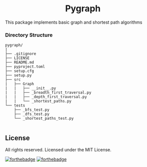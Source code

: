 <div align="center"><h1>Pygraph</h1></div>

This package implements basic graph and shortest path algorithms

### Directory Structure
```
pygraph/
|
├── .gitignore
├── LICENSE
├── README.md
├── pyproject.toml
├── setup.cfg
├── setup.py
├── src
|   ├── Graph
|   |   ├── __init__.py
|   |   ├── _breadth_first_traversal.py
|   |   ├── _depth_first_traversal.py
|   |   └── _shortest_paths.py
└── tests
    ├── _bfs_test.py
    ├── _dfs_test.py
    └── _shortest_paths_test.py


```

## License

All rights reserved. Licensed under the MIT License.

[![forthebadge](https://forthebadge.com/images/badges/built-with-love.svg)](https://forthebadge.com)
[![forthebadge](https://forthebadge.com/images/badges/open-source.svg)](https://forthebadge.com)
